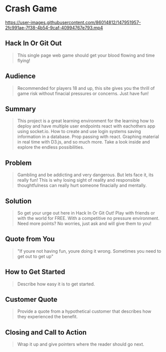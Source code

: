 # Crash Game

https://user-images.githubusercontent.com/86014812/147951957-2fc991ae-7f38-4b54-9caf-40994767e793.mp4

## Hack In Or Git Out ##
 > This single page web game should get your blood flowing and time flying!

## Audience ##
  > Recommended for players 18 and up, this site gives you the thrill of game risk without finacial pressures or concerns. Just have fun!

## Summary ##
 > This project is a great learning environment for the learning how to deploy and have multiple user endpoints react with eachothers app using socket.io. How to create and use login systems saving information in a database. Prop passing with react. Graphing material in real time with D3.js, and so much more. Take a look inside and explore the endless possibilities.

##  Problem ##
 > Gambling and be addicting and very dangerous. But lets face it, its really fun! This is why losing sight of reality and responsible thoughtfulness can really hurt someone finacially and mentally.

## Solution ##
 > So get your urge out here in Hack In Or Git Out! Play with friends or with the world for FREE. With a competitive no pressure environment. Need more points? No worries, just ask and will give them to you!

## Quote from You ##
 > "If youre not having fun, youre doing it wrong. Sometimes you need to get out to get up"

## How to Get Started ##
 > Describe how easy it is to get started.

## Customer Quote ##
 > Provide a quote from a hypothetical customer that describes how they experienced the benefit.

## Closing and Call to Action ##
 > Wrap it up and give pointers where the reader should go next.
